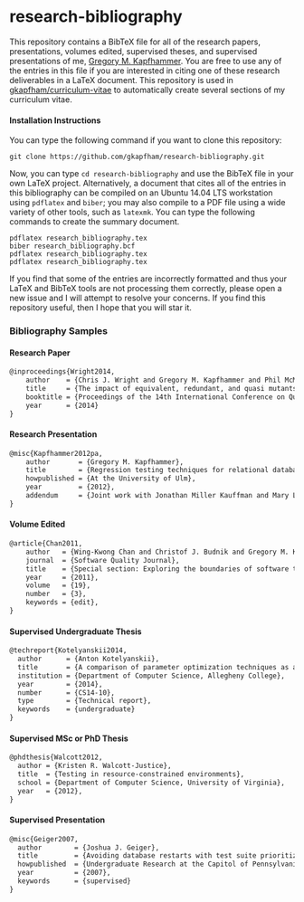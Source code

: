 # research-bibliography

This repository contains a BibTeX file for all of the research papers, presentations, volumes edited, supervised theses,
and supervised presentations of me, [Gregory M. Kapfhammer](http://www.cs.allegheny.edu/sites/gkapfham). You are free to
use any of the entries in this file if you are interested in citing one of these research deliverables in a LaTeX
document. This repository is used in [gkapfham/curriculum-vitae](https://github.com/gkapfham/curriculum-vitae) to
automatically create several sections of my curriculum vitae.

#### Installation Instructions

You can type the following command if you want to clone this repository:

```shell
git clone https://github.com/gkapfham/research-bibliography.git
```

Now, you can type `cd research-bibliography` and use the BibTeX file in your own LaTeX project.  Alternatively, a
document that cites all of the entries in this bibliography can be compiled on an Ubuntu 14.04 LTS workstation using
`pdflatex` and `biber`; you may also compile to a PDF file using a wide variety of other tools, such as `latexmk`. You
can type the following commands to create the summary document.

```shell
pdflatex research_bibliography.tex
biber research_bibliography.bcf
pdflatex research_bibliography.tex
pdflatex research_bibliography.tex
```

If you find that some of the entries are incorrectly formatted and thus your LaTeX and BibTeX tools are not processing
them correctly, please open a new issue and I will attempt to resolve your concerns.  If you find this repository
useful, then I hope that you will star it.

### Bibliography Samples

#### Research Paper
```tex
@inproceedings{Wright2014,
    author    = {Chris J. Wright and Gregory M. Kapfhammer and Phil McMinn},
    title     = {The impact of equivalent, redundant, and quasi mutants on database schema mutation analysis},
    booktitle = {Proceedings of the 14th International Conference on Quality Software},
    year      = {2014}
}
```

#### Research Presentation
```tex
@misc{Kapfhammer2012pa,
    author       = {Gregory M. Kapfhammer},
    title        = {Regression testing techniques for relational database applications},
    howpublished = {At the University of Ulm},
    year         = {2012},
    addendum     = {Joint work with Jonathan Miller Kauffman and Mary Lou Soffa}
}
```

#### Volume Edited
```tex
@article{Chan2011,
    author   = {Wing-Kwong Chan and Christof J. Budnik and Gregory M. Kapfhammer and Hong Zhu},
    journal  = {Software Quality Journal},
    title    = {Special section: Exploring the boundaries of software test automation},
    year     = {2011},
    volume   = {19},
    number   = {3},
    keywords = {edit},
}
```

#### Supervised Undergraduate Thesis
```tex
@techreport{Kotelyanskii2014,
  author      = {Anton Kotelyanskii},
  title       = {A comparison of parameter optimization techniques as applied to search-based test data generation},
  institution = {Department of Computer Science, Allegheny College},
  year        = {2014},
  number      = {CS14-10},
  type        = {Technical report},
  keywords    = {undergraduate}
}
```

#### Supervised MSc or PhD Thesis
```tex
@phdthesis{Walcott2012,
  author = {Kristen R. Walcott-Justice},
  title  = {Testing in resource-constrained environments},
  school = {Department of Computer Science, University of Virginia},
  year   = {2012},
}
```

#### Supervised Presentation
```tex
@misc{Geiger2007,
  author        = {Joshua J. Geiger},
  title         = {Avoiding database restarts with test suite prioritization},
  howpublished  = {Undergraduate Research at the Capitol of Pennsylvania and Allegheny College Summer Research Symposium},
  year          = {2007},
  keywords      = {supervised}
}
```
